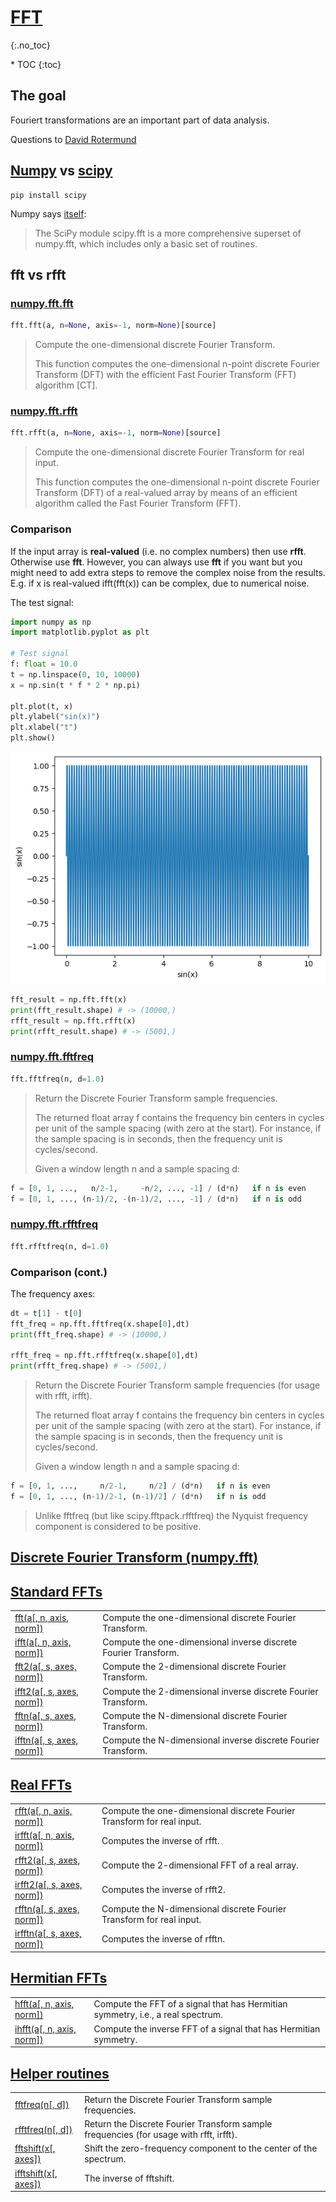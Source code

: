 # [FFT](https://numpy.org/doc/stable/reference/routines.fft.html)
{:.no_toc}

<nav markdown="1" class="toc-class">
* TOC
{:toc}
</nav>

## The goal

Fouriert transformations are an important part of data analysis. 

Questions to [David Rotermund](mailto:davrot@uni-bremen.de)

## [Numpy](https://numpy.org/doc/stable/reference/routines.fft.html) vs  [scipy](https://docs.scipy.org/doc/scipy/tutorial/fft.html#fourier-transforms-scipy-fft)

```shell
pip install scipy
```

Numpy says [itself](https://numpy.org/doc/stable/reference/routines.fft.html#discrete-fourier-transform-numpy-fft): 
> The SciPy module scipy.fft is a more comprehensive superset of numpy.fft, which includes only a basic set of routines.

## fft vs rfft

### [numpy.fft.fft](https://numpy.org/doc/stable/reference/generated/numpy.fft.fft.html)

```python
fft.fft(a, n=None, axis=-1, norm=None)[source]
```
> Compute the one-dimensional discrete Fourier Transform.
> 
> This function computes the one-dimensional n-point discrete Fourier Transform (DFT) with the efficient Fast Fourier Transform (FFT) algorithm [CT].

### [numpy.fft.rfft](https://numpy.org/doc/stable/reference/generated/numpy.fft.rfft.html)

```python
fft.rfft(a, n=None, axis=-1, norm=None)[source]
```

> Compute the one-dimensional discrete Fourier Transform for real input.
> 
> This function computes the one-dimensional n-point discrete Fourier Transform (DFT) of a real-valued array by means of an efficient algorithm called the Fast Fourier Transform (FFT).

### Comparison

If the input array is **real-valued** (i.e. no complex numbers) then use **rfft**. Otherwise use **fft**. However, you can always use **fft** if you want but you might need to add extra steps to remove the complex noise from the results. E.g. if x is real-valued ifft(fft(x)) can be complex, due to numerical noise.


The test signal: 

```python
import numpy as np
import matplotlib.pyplot as plt

# Test signal
f: float = 10.0
t = np.linspace(0, 10, 10000)
x = np.sin(t * f * 2 * np.pi)

plt.plot(t, x)
plt.ylabel("sin(x)")
plt.xlabel("t")
plt.show()
```

![image0](image0.png)

```python
fft_result = np.fft.fft(x)
print(fft_result.shape) # -> (10000,)
rfft_result = np.fft.rfft(x)
print(rfft_result.shape) # -> (5001,)
```
### [numpy.fft.fftfreq](https://numpy.org/doc/stable/reference/generated/numpy.fft.fftfreq.html#numpy-fft-fftfreq)

```python
fft.fftfreq(n, d=1.0)
```
> Return the Discrete Fourier Transform sample frequencies.
> 
> The returned float array f contains the frequency bin centers in cycles per unit of the sample spacing (with zero at the start). For instance, if the sample spacing is in seconds, then the frequency unit is cycles/second.
> 
> Given a window length n and a sample spacing d:

```python
f = [0, 1, ...,   n/2-1,     -n/2, ..., -1] / (d*n)   if n is even
f = [0, 1, ..., (n-1)/2, -(n-1)/2, ..., -1] / (d*n)   if n is odd
```

### [numpy.fft.rfftfreq](https://numpy.org/doc/stable/reference/generated/numpy.fft.rfftfreq.html#numpy-fft-rfftfreq)

```python
fft.rfftfreq(n, d=1.0)
```

### Comparison (cont.)

The frequency axes:

```python
dt = t[1] - t[0]
fft_freq = np.fft.fftfreq(x.shape[0],dt)
print(fft_freq.shape) # -> (10000,)

rfft_freq = np.fft.rfftfreq(x.shape[0],dt)
print(rfft_freq.shape) # -> (5001,)
```



> Return the Discrete Fourier Transform sample frequencies (for usage with rfft, irfft).
>
> The returned float array f contains the frequency bin centers in cycles per unit of the sample spacing (with zero at the start). For instance, if the sample spacing is in seconds, then the frequency unit is cycles/second.
>
> Given a window length n and a sample spacing d:

```python
f = [0, 1, ...,     n/2-1,     n/2] / (d*n)   if n is even
f = [0, 1, ..., (n-1)/2-1, (n-1)/2] / (d*n)   if n is odd
```

> Unlike fftfreq (but like scipy.fftpack.rfftfreq) the Nyquist frequency component is considered to be positive.



## [Discrete Fourier Transform (numpy.fft)](https://numpy.org/doc/stable/reference/routines.fft.html#discrete-fourier-transform-numpy-fft)

## [Standard FFTs](https://numpy.org/doc/stable/reference/routines.fft.html#standard-ffts)

|||
|---|---|
|[fft(a[, n, axis, norm])](https://numpy.org/doc/stable/reference/generated/numpy.fft.fft.html#numpy.fft.fft)|Compute the one-dimensional discrete Fourier Transform.|
|[ifft(a[, n, axis, norm])](https://numpy.org/doc/stable/reference/generated/numpy.fft.ifft.html#numpy.fft.ifft)|Compute the one-dimensional inverse discrete Fourier Transform.|
|[fft2(a[, s, axes, norm])](https://numpy.org/doc/stable/reference/generated/numpy.fft.fft2.html#numpy.fft.fft2)|Compute the 2-dimensional discrete Fourier Transform.|
|[ifft2(a[, s, axes, norm])](https://numpy.org/doc/stable/reference/generated/numpy.fft.ifft2.html#numpy.fft.ifft2)|Compute the 2-dimensional inverse discrete Fourier Transform.|
|[fftn(a[, s, axes, norm])](https://numpy.org/doc/stable/reference/generated/numpy.fft.fftn.html#numpy.fft.fftn)|Compute the N-dimensional discrete Fourier Transform.|
|[ifftn(a[, s, axes, norm])](https://numpy.org/doc/stable/reference/generated/numpy.fft.ifftn.html#numpy.fft.ifftn)|Compute the N-dimensional inverse discrete Fourier Transform.|

## [Real FFTs](https://numpy.org/doc/stable/reference/routines.fft.html#real-ffts)

|||
|---|---|
|[rfft(a[, n, axis, norm])](https://numpy.org/doc/stable/reference/generated/numpy.fft.rfft.html#numpy.fft.rfft)|Compute the one-dimensional discrete Fourier Transform for real input.|
|[irfft(a[, n, axis, norm])](https://numpy.org/doc/stable/reference/generated/numpy.fft.irfft.html#numpy.fft.irfft)|Computes the inverse of rfft.|
|[rfft2(a[, s, axes, norm])](https://numpy.org/doc/stable/reference/generated/numpy.fft.rfft2.html#numpy.fft.rfft2)|Compute the 2-dimensional FFT of a real array.|
|[irfft2(a[, s, axes, norm])](https://numpy.org/doc/stable/reference/generated/numpy.fft.irfft2.html#numpy.fft.irfft2)|Computes the inverse of rfft2.|
|[rfftn(a[, s, axes, norm])](https://numpy.org/doc/stable/reference/generated/numpy.fft.rfftn.html#numpy.fft.rfftn)|Compute the N-dimensional discrete Fourier Transform for real input.|
|[irfftn(a[, s, axes, norm])](https://numpy.org/doc/stable/reference/generated/numpy.fft.irfftn.html#numpy.fft.irfftn)|Computes the inverse of rfftn. |

## [Hermitian FFTs](https://numpy.org/doc/stable/reference/routines.fft.html#hermitian-ffts)

|||
|---|---|
|[hfft(a[, n, axis, norm])](https://numpy.org/doc/stable/reference/generated/numpy.fft.hfft.html#numpy.fft.hfft)|Compute the FFT of a signal that has Hermitian symmetry, i.e., a real spectrum.|
|[ihfft(a[, n, axis, norm])](https://numpy.org/doc/stable/reference/generated/numpy.fft.ihfft.html#numpy.fft.ihfft)|Compute the inverse FFT of a signal that has Hermitian symmetry.|

## [Helper routines](https://numpy.org/doc/stable/reference/routines.fft.html#helper-routines)

|||
|---|---|
|[fftfreq(n[, d])](https://numpy.org/doc/stable/reference/generated/numpy.fft.fftfreq.html#numpy.fft.fftfreq)|Return the Discrete Fourier Transform sample frequencies.|
|[rfftfreq(n[, d])](https://numpy.org/doc/stable/reference/generated/numpy.fft.rfftfreq.html#numpy.fft.rfftfreq)|Return the Discrete Fourier Transform sample frequencies (for usage with rfft, irfft).|
|[fftshift(x[, axes])](https://numpy.org/doc/stable/reference/generated/numpy.fft.fftshift.html#numpy.fft.fftshift)|Shift the zero-frequency component to the center of the spectrum.|
|[ifftshift(x[, axes])](https://numpy.org/doc/stable/reference/generated/numpy.fft.ifftshift.html#numpy.fft.ifftshift)|The inverse of fftshift.|

